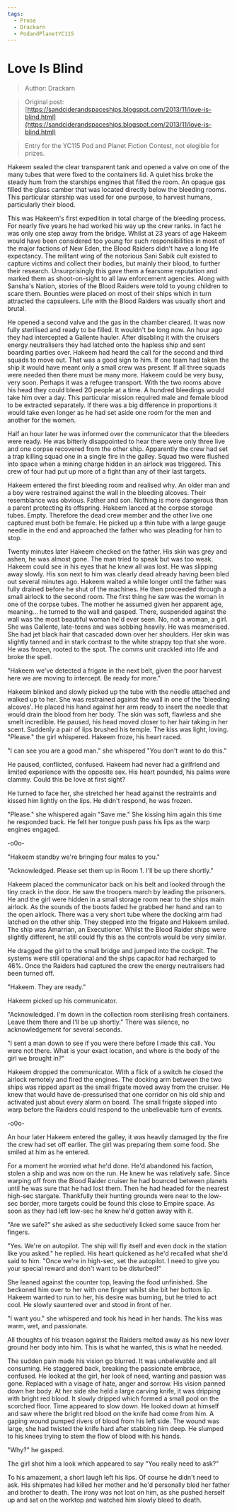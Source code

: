 ```yaml
---
tags:
  - Prose
  - Drackarn
  - PodandPlanetYC115
---
```


# Love Is Blind

> Author: Drackarn

> Original post: [https://sandciderandspaceships.blogspot.com/2013/11/love-is-blind.html](https://sandciderandspaceships.blogspot.com/2013/11/love-is-blind.html)

> Entry for the YC115 Pod and Planet Fiction Contest, not elegible for prizes.


Hakeem sealed the clear transparent tank and opened a valve on one of the many tubes that were fixed to the containers lid. A quiet hiss broke the steady hum from the starships engines that filled the room. An opaque gas filled the glass camber that was located directly below the bleeding rooms. This particular starship was used for one purpose, to harvest humans, particularly their blood.

This was Hakeem's first expedition in total charge of the bleeding process. For nearly five years he had worked his way up the crew ranks. In fact he was only one step away from the bridge. Whilst at 23 years of age Hakeem would have been considered too young for such responsibilities in most of the major factions of New Eden, the Blood Raiders didn't have a long life expectancy. The militant wing of the notorious Sani Sabik cult existed to capture victims and collect their bodies, but mainly their blood, to further their research. Unsurprisingly this gave them a fearsome reputation and marked them as shoot-on-sight to all law enforcement agencies. Along with Sansha's Nation, stories of the Blood Raiders were told to young children to scare them. Bounties were placed on most of their ships which in turn attracted the capsuleers. Life with the Blood Raiders was usually short and brutal.

He opened a second valve and the gas in the chamber cleared. It was now fully sterilised and ready to be filled. It wouldn't be long now. An hour ago they had intercepted a Gallente hauler. After disabling it with the cruisers energy neutralisers they had latched onto the hapless ship and sent boarding parties over. Hakeem had heard the call for the second and third squads to move out. That was a good sign to him. If one team had taken the ship it would have meant only a small crew was present. If all three squads were needed then there must be many more. Hakeem could be very busy, very soon. Perhaps it was a refugee transport. With the two rooms above his head they could bleed 20 people at a time. A hundred bleedings would take him over a day. This particular mission required male and female blood to be extracted separately. If there was a big difference in proportions it would take even longer as he had set aside one room for the men and another for the women.



Half an hour later he was informed over the communicator that the bleeders were ready. He was bitterly disappointed to hear there were only three live and one corpse recovered from the other ship. Apparently the crew had set a trap killing squad one in a single fire in the galley. Squad two were flushed into space when a mining charge hidden in an airlock was triggered. This crew of four had put up more of a fight than any of their last targets.

Hakeem entered the first bleeding room and realised why. An older man and a boy were restrained against the wall in the bleeding alcoves. Their resemblance was obvious. Father and son. Nothing is more dangerous than a parent protecting its offspring. Hakeem  lanced at the corpse storage tubes. Empty. Therefore the dead crew member and the other live one captured must both be female. He picked up a thin tube with a large gauge needle in the end and approached the father who was pleading for him to stop.

Twenty minutes later Hakeem checked on the father. His skin was grey and ashen, he was almost gone. The man tried to speak but was too weak. Hakeem could see in his eyes that he knew all was lost. He was slipping away slowly. His son next to him was clearly dead already having been bled out several minutes ago. Hakeem waited a while longer until the father was fully drained before he shut of the machines. He then proceeded through a small airlock to the second room. The first thing he saw was the woman in one of the corpse tubes. The mother he assumed given her apparent age, meaning... he turned to the wall and gasped. There, suspended against the wall was the most beautiful woman he'd ever seen. No, not a woman, a girl. She was Gallente, late-teens and was sobbing heavily. He was mesmerised. She had jet black hair that cascaded down over her shoulders. Her skin was slightly tanned and in stark contrast to the white strappy top that she wore. He was frozen, rooted to the spot. The comms unit crackled into life and broke the spell.

"Hakeem we've detected a frigate in the next belt, given the poor harvest here we are moving to intercept. Be ready for more."

Hakeem blinked and slowly picked up the tube with the needle attached and walked up to her. She was restrained against the wall in one of the 'bleeding alcoves'. He placed his hand against her arm ready to insert the needle that would drain the blood from her body. The skin was soft, flawless and she smelt incredible. He paused, his head moved closer to her hair taking in her scent. Suddenly a pair of lips brushed his temple. The kiss was light, loving. "Please." the girl whispered. Hakeem froze, his heart raced.

"I can see you are a good man." she whispered "You don't want to do this."

He paused, conflicted, confused. Hakeem had never had a girlfriend and limited experience with the opposite sex. His heart pounded, his palms were clammy. Could this be love at first sight?

He turned to face her, she stretched her head against the restraints and kissed him lightly on the lips. He didn't respond, he was frozen.

"Please." she whispered again "Save me." She kissing him again this time he responded back. He felt her tongue push pass his lips as the warp engines engaged.

-o0o-

"Hakeem standby we're bringing four males to you."

"Acknowledged. Please set them up in Room 1. I'll be up there shortly."

Hakeem placed the communicator back on his belt and looked through the tiny crack in the door. He saw the troopers march by leading the prisoners. He and the girl were hidden in a small storage room near to the ships main airlock. As the sounds of the boots faded he grabbed her hand and ran to the open airlock. There was a very short tube where the docking arm had latched on the other ship. They stepped into the frigate and Hakeem smiled. The ship was Amarrian, an Executioner. Whilst the Blood Raider ships were slightly different, he still could fly this as the controls would be very similar.

He dragged the girl to the small bridge and jumped into the cockpit. The systems were still operational and the ships capacitor had recharged to 46%. Once the Raiders had captured the crew the energy neutralisers had been turned off.

"Hakeem. They are ready."

Hakeem picked up his communicator.

"Acknowledged. I'm down in the collection room sterilising fresh containers. Leave them there and I'll be up shortly." There was silence, no acknowledgement for several seconds.

"I sent a man down to see if you were there before I made this call. You were not there. What is your exact location, and where is the body of the girl we brought in?"

Hakeem dropped the communicator. With a flick of a switch he closed the airlock remotely and fired the engines. The docking arm between the two ships was ripped apart as the small frigate moved away from the cruiser. He knew that would have de-pressurised that one corridor on his old ship and activated just about every alarm on board. The small frigate slipped into warp before the Raiders could respond to the unbelievable turn of events.



-o0o-

An hour later Hakeem entered the galley, it was heavily damaged by the fire the crew had set off earlier. The girl was preparing them some food. She smiled at him as he entered.

For a moment he worried what he'd done. He'd abandoned his faction, stolen a ship and was now on the run. He knew he was relatively safe. Since warping off from the Blood Raider cruiser he had bounced between planets until he was sure that he had lost them. Then he had headed for the nearest high-sec stargate. Thankfully their hunting grounds were near to the low-sec border, more targets could be found this close to Empire space. As soon as they had left low-sec he knew he'd gotten away with it.

"Are we safe?" she asked as she seductively licked some sauce from her fingers.

"Yes. We're on autopilot. The ship will fly itself and even dock in the station like you asked." he replied. His heart quickened as he'd recalled what she'd said to him. "Once we're in high-sec, set the autopilot. I need to give you your special reward and don't want to be disturbed!"

She leaned against the counter top, leaving the food unfinished. She beckoned him over to her with one finger whilst she bit her bottom lip. Hakeem wanted to run to her, his desire was burning, but he tried to act cool. He slowly sauntered over and stood in front of her.

"I want you." she whispered and took his head in her hands. The kiss was warm, wet, and passionate.

All thoughts of his treason against the Raiders melted away as his new lover ground her body into him. This is what he wanted, this is what he needed.

The sudden pain made his vision go blurred. It was unbelievable and all consuming. He staggered back, breaking the passionate embrace, confused. He looked at the girl, her look of need, wanting and passion was gone. Replaced with a visage of hate, anger and sorrow. His vision panned down her body. At her side she held a large carving knife, it was dripping with bright red blood. It slowly dripped which formed a small pool on the scorched floor. Time appeared to slow down. He looked down at himself and saw where the bright red blood on the knife had come from him. A gaping wound pumped rivers of blood from his left side. The wound was large, she had twisted the knife hard after stabbing him deep. He slumped to his knees trying to stem the flow of blood with his hands.

"Why?" he gasped.

The girl shot him a look which appeared to say "You really need to ask?"

To his amazement, a short laugh left his lips. Of course he didn't need to ask. His shipmates had killed her mother and he'd personally bled her father and brother to death. The irony was not lost on him, as she pushed herself up and sat on the worktop and watched him slowly bleed to death.